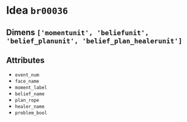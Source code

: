 # Idea `br00036`

## Dimens `['momentunit', 'beliefunit', 'belief_planunit', 'belief_plan_healerunit']`

## Attributes
- `event_num`
- `face_name`
- `moment_label`
- `belief_name`
- `plan_rope`
- `healer_name`
- `problem_bool`
